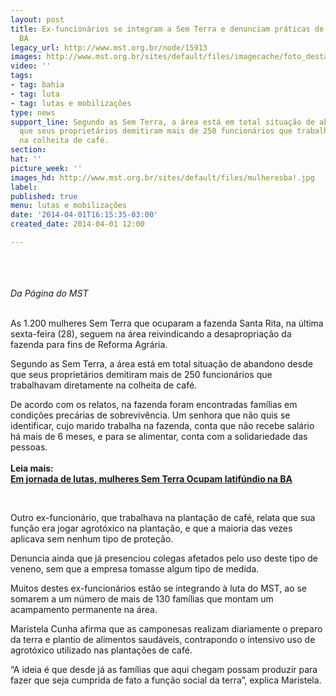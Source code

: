 ```yaml
---
layout: post
title: Ex-funcionários se integram a Sem Terra e denunciam práticas de fazenda na
  BA
legacy_url: http://www.mst.org.br/node/15913
images: http://www.mst.org.br/sites/default/files/imagecache/foto_destaque/mulheresba!.jpg
video: ''
tags:
- tag: bahia
- tag: luta
- tag: lutas e mobilizações
type: news
support_line: Segundo as Sem Terra, a área está em total situação de abandono desde
  que seus proprietários demitiram mais de 250 funcionários que trabalhavam diretamente
  na colheita de café.
section: 
hat: ''
picture_week: ''
images_hd: http://www.mst.org.br/sites/default/files/mulheresba!.jpg
label: 
published: true
menu: lutas e mobilizações
date: '2014-04-01T16:15:35-03:00'
created_date: 2014-04-01 12:00

---
```

<p><em><img style="margin: 10px;" src="http://www.mst.org.br/sites/default/files/mulheresba_0.jpg" alt=""><br><br></em></p><p><em>Da Página do MST</em></p><p><br>As 1.200 mulheres Sem Terra que ocuparam a fazenda Santa Rita, na última sexta-feira (28), seguem na área reivindicando a desapropriação da fazenda para fins de Reforma Agrária.</p><p>Segundo as Sem Terra, a área está em total situação de abandono desde que seus proprietários demitiram mais de 250 funcionários que trabalhavam diretamente na colheita de café.</p><p>De acordo com os relatos, na fazenda foram encontradas famílias em condições precárias de sobrevivência. Um senhora que não quis se identificar, cujo marido trabalha na fazenda, conta que não recebe salário há mais de 6 meses, e para se alimentar, conta com a solidariedade das pessoas.<br><br><strong>Leia mais:<br></strong><a href="http://www.mst.org.br/node/15894"><strong>Em jornada de lutas, mulheres Sem Terra Ocupam latifúndio na BA</strong></a></p><div>&nbsp;</div><p>Outro ex-funcionário, que trabalhava na plantação de café, relata que sua função era jogar agrotóxico na plantação, e que a maioria das vezes aplicava sem nenhum tipo de proteção.&nbsp;</p><p>Denuncia ainda que já presenciou colegas afetados pelo uso deste tipo de veneno, sem que a empresa tomasse algum tipo de medida. &nbsp;</p><p>Muitos destes ex-funcionários estão se integrando à luta do MST, ao se somarem a um número de mais de 130 famílias que montam um acampamento permanente na área.</p><p>Maristela Cunha afirma que as camponesas realizam diariamente o preparo da terra e plantio de alimentos saudáveis, contrapondo o intensivo uso de agrotóxico utilizado nas plantações de café.</p><p>“A ideia é que desde já as famílias que aqui chegam possam produzir para fazer que seja cumprida de fato a função social da terra”, explica Maristela.</p><div>&nbsp;</div><div>&nbsp;</div>
